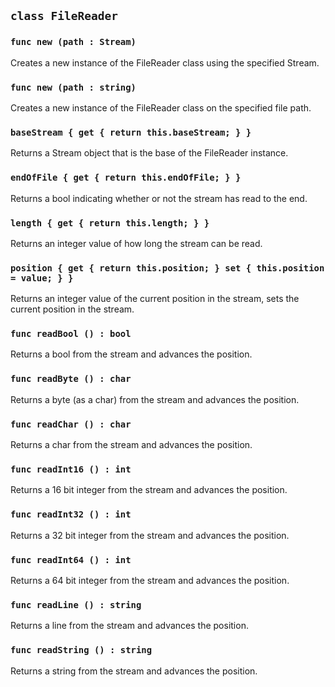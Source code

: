 ## ```class FileReader```

### ```func new (path : Stream)```
Creates a new instance of the FileReader class using the specified Stream.
### ```func new (path : string)```
Creates a new instance of the FileReader class on the specified file path.

### ```baseStream { get { return this.baseStream; } } ```
Returns a Stream object that is the base of the FileReader instance.

### ```endOfFile { get { return this.endOfFile; } }```
Returns a bool indicating whether or not the stream has read to the end.

### ```length { get { return this.length; } }```
Returns an integer value of how long the stream can be read.

### ```position { get { return this.position; } set { this.position = value; } }```
Returns an integer value of the current position in the stream, sets the current
position in the stream.

### ```func readBool () : bool```
Returns a bool from the stream and advances the position.

### ```func readByte () : char```
Returns a byte (as a char) from the stream and advances the position.

### ```func readChar () : char```
Returns a char from the stream and advances the position.

### ```func readInt16 () : int```
Returns a 16 bit integer from the stream and advances the position.

### ```func readInt32 () : int```
Returns a 32 bit integer from the stream and advances the position.

### ```func readInt64 () : int```
Returns a 64 bit integer from the stream and advances the position.

### ```func readLine () : string```
Returns a line from the stream and advances the position.

### ```func readString () : string```
Returns a string from the stream and advances the position.
